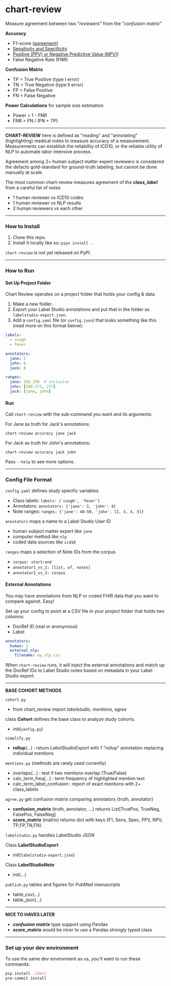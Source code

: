 # chart-review
Measure agreement between two "_reviewers_" from the "_confusion matrix_"

**Accuracy**
* F1-score ([agreement](https://www.ncbi.nlm.nih.gov/pmc/articles/PMC1090460/))
* [Sensitivity and Specificity](https://en.wikipedia.org/wiki/Sensitivity_and_specificity)
* [Positive (PPV) or Negative Predictive Value (NPV)](https://en.wikipedia.org/wiki/Positive_and_negative_predictive_values#Relationship))
* False Negative Rate (FNR) 

**Confusion Matrix** 
* TP = True Positive (type I error)
* TN = True Negative (type II error)
* FP = False Positive 
* FN = False Negative 

**Power Calculations** for sample size estimation
* Power = 1 - FNR 
* FNR = FN / (FN + TP) 


---
**CHART-REVIEW** here is defined as "reading" and "annotating" (highlighting) medical notes to measure accuracy of a measurement.
Measurements can establish the reliability of ICD10, or the reliable utility of NLP to automate labor intensive process. 
 
Agreement among 2+ human subject matter expert reviewers is considered the defacto gold-standard for ground-truth labeling, but cannot be done manually at scale.  

The most common chart-review measures agreement of the _**class_label**_ from a careful list of notes 
* 1 human reviewer _vs_ ICD10 codes
* 1 human reviewer _vs_ NLP results
* 2 human reviewers _vs_ each other

---
### How to Install
1. Clone this repo.
2. Install it locally like so: `pipx install .`

`chart-review` is not yet released on PyPI.

---
### How to Run

#### Set Up Project Folder

Chart Review operates on a project folder that holds your config & data.
1. Make a new folder.
2. Export your Label Studio annotations and put that in the folder as `labelstudio-export.json`.
3. Add a `config.yaml` file (or `config.json`) that looks something like this (read more on this format below):

```yaml
labels:
  - cough
  - fever

annotators:
  jane: 2
  john: 6
  jack: 8

ranges:
  jane: 242-250  # inclusive
  john: [260-271, 277]
  jack: [jane, john]
```

#### Run

Call `chart-review` with the sub-command you want and its arguments:

For Jane as truth for Jack's annotations:
```shell
chart-review accuracy jane jack
```

For Jack as truth for John's annotations:
```shell
chart-review accuracy jack john
```

Pass `--help` to see more options.

---
### Config File Format 

`config.yaml` defines study specific variables. 

  * Class labels: `labels: ['cough', 'fever']`
  * Annotators: `annotators: {'jane': 3, 'john': 8}`
  * Note ranges: `ranges: {'jane': 40-50, 'john': [2, 3, 4, 5]}`

`annotators` maps a name to a Label Studio User ID
* human subject matter expert _like_ `jane`
* computer method _like_ `nlp` 
* coded data sources _like_ `icd10`
  
`ranges` maps a selection of Note IDs from the corpus 
* `corpus: start:end`
* `annotator1_vs_2: [list, of, notes]`
* `annotator2_vs_3: corpus`

#### External Annotations

You may have annotations from NLP or coded FHIR data that you want to compare against.
Easy!

Set up your config to point at a CSV file in your project folder that holds two columns:
- DocRef ID (real or anonymous)
- Label

```yaml
annotators:
  human: 1
  external_nlp:
    filename: my_nlp.csv
```

When `chart-review` runs, it will inject the external annotations and match up the DocRef IDs
to Label Studio notes based on metadata in your Label Studio export.

---
**BASE COHORT METHODS**

`cohort.py`
* from chart_review import _labelstudio_, _mentions_, _agree_

class **Cohort** defines the base class to analyze study cohorts.
  * init(`config.py`)
  
`simplify.py`
* **rollup**(...) : return _LabelStudioExport_ with 1 "rollup" annotation replacing individual mentions

`mentions.py` (methods are rarely used currently)
* overlaps(...) : test if two mentions overlap (True/False)
* calc_term_freq(...) : term frequency of highlighted mention text
* calc_term_label_confusion : report of exact mentions with 2+ class_labels

`agree.py` get confusion matrix comparing annotators {truth, annotator}
* **confusion_matrix** (truth, annotator, ...) returns List[TruePos, TrueNeg, FalsePos, FalseNeg]
* **score_matrix** (matrix) returns dict with keys {F1, Sens, Spec, PPV, NPV, TP,FP,TN,FN}

`labelstudio.py` handles LabelStudio JSON

Class **LabelStudioExport**
* init(`labelstudio-export.json`)

Class **LabelStudioNote**
* init(...)

`publish.py` tables and figures for PubMed manuscripts 
* table_csv(...)
* table_json(...)

---
**NICE TO HAVES LATER**

* **_confusion matrix_** type support using Pandas
* **score_matrix** would be nicer to use a Pandas strongly typed class

---
### Set up your dev environment

To use the same dev environment as us, you'll want to run these commands:
```sh
pip install .[dev]
pre-commit install
```
